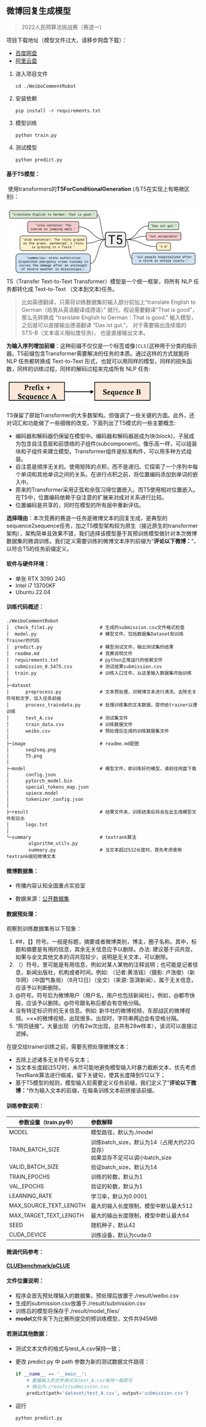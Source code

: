 ## 微博回复生成模型

> 2022人民网算法挑战赛（赛道一）

项目下载地址（模型文件过大，请移步网盘下载）：
* [百度网盘](https://pan.baidu.com/s/136TPLvbTOaikpnhmVFY-jw?pwd=6666)
* [阿里云盘](https://www.aliyundrive.com/s/3s8mbo1XDdP)

1. 进入项目文件

   ```shell
   cd ./WeiboCommentRobot
   ```

2. 安装依赖

   ```shell
   pip install -r requirements.txt
   ```

3. 模型训练

   ```shell
   python train.py
   ```

4. 测试模型

   ```shell
   python predict.py
   ```

#### 基于T5模型：

​	使用transformers的**T5ForConditionalGeneration** (与T5在实现上有略微区别)：

![](./image/T5.png) 	T5（Transfer Text-to-Text Transformer）模型是一个统一框架，将所有 NLP 任务都转化成 Text-to-Text （文本到文本)任务。  

> 比如英德翻译，只需将训练数据集的输入部分前加上“translate English to German（给我从英语翻译成德语）” 就行。假设需要翻译"That is good"，那么先转换成 "translate English to German：That is good." 输入模型，之后就可以直接输出德语翻译 “Das ist gut.”。 对于需要输出连续值的 STS-B（文本语义相似度任务)， 也是直接输出文本。

**为输入序列增加前缀**：这种前缀不仅仅是一个标签或像`[CLS]`这种用于分类的指示器。T5前缀包含Transformer需要解决的任务的本质。通过这样的方式就能将 NLP 任务都转换成 Text-to-Text 形式，也就可以用同样的模型，同样的损失函数，同样的训练过程，同样的解码过程来完成所有 NLP 任务:

![](./image/seq2seq.png)

​	T5保留了原始Transformer的大多数架构。但强调了一些关键的方面。此外，还对词汇和功能做了一些细微的改变。下面列出了T5模式的一些主要概念:

- 编码器和解码器仍保留在模型中。编码器和解码器层成为块(block)，子层成为包含自注意层和前馈络的子组件(subcomponent)。像乐高一样，可以组装块和子组件来建立模型。Transformer组件是标准构件，可以用多种方式组装。
- 自注意是顺序无关的。使用矩阵的点积，而不是递归。它探索了一个序列中每个单词和其他单词之间的关系。在进行点积之前，将位置编码添加到单词的嵌入中。
- 原来的Transformer采用正弦和余弦习得位置嵌入。而T5使用相对位置嵌入。在T5中，位置编码依赖于自注意的扩展来对成对关系进行比较。
- 位置编码是共享的，同时在模型的所有层中重新评估。

**选择理由**：本次竞赛的赛道一任务是微博文本的回复生成，是典型的sequence2sequence任务，加之T5模型架构较为原生（接近原生的transformer架构），架构简单且效果不错，我们选择该模型基于其预训练模型做针对本次微博数据集的微调训练。我们定义需要训练的微博文本序列前缀为”**评论以下微博：**“，以符合T5的任务前缀定义。

#### 软件与硬件环境：

* 单张 RTX 3090 24G
* Intel i7 13700KF
* Ubuntu 22.04

#### 训练代码概述：

```
./WeiboCommentRobot
│  check_file1.py                 # 生成的submission.csv文件格式检查
│  model.py                       # 模型文件，包括数据集Dataset和训练Trainer的代码
│  predict.py                     # 模型测试文件，输出测试集的结果
│  readme.md                      # 竞赛说明文件
│  requirements.txt               # python正常运行的依赖文件
│  submission_0.5475.csv          # 测试结果submission.csv
│  train.py                       # 训练入口文件，从这里输入数据集开始训练
│  
├─dataset
│      preprocess.py              # 文本预处理，对微博文本进行清洗，去除无关符号和文字，加入任务前缀
│      process_traindata.py       # 处理训练集的文本数据，提供给trainer以便训练
│      test_A.csv                 # 测试集文件
│      train_data.csv             # 训练数据文件
│      weibo.csv                  # 预处理后生成的训练数据集文件
│
├─image                           # readme.md配图
│      seq2seq.png                
│      T5.png
│
├─model                           # 模型文件，即训练好的模型，请前往网盘下载
│      config.json
│      pytorch_model.bin
│      special_tokens_map.json
│      spiece.model
│      tokenizer_config.json
│
├─result                          # 结果文件夹，训练结束后将会在此生成模型文件和日志
│      logs.txt
│
└─summary                         # textrank算法
        algorithm_utils.py
        summary.py                # 当文本超过512长度时，首先考虑使用textrank缩短微博文本
```

#### 微博数据集：

* 传播内容认知全国重点实验室

* 数据来源：[公开数据集](http://data.sklccc.com/datashare#)

#### 数据预处理：

观察到训练数据集有以下现象：

1. ##，【】符号。一般是标题，摘要或者微博类别，博主，圈子名称。其中，标题和摘要是有用的信息，其余无关信息应予以删除。办法: 建议基于词共现，如果与全文其他文本的词共现较少，说明是无关文本，可以删除。
2. （）符号。里可能是有用信息，例如对某人某物的注释说明；也可能是记者信息，新闻出版社，机构或者时间。例如: （记者:黄浩铭）（摄影: 卢浩俊）（新华网）（中国气象局）（8月12日）（全文）（来源: 澎湃新闻），属于无关信息，应该予以判断删除。
3. @符号。符号后为微博用户（用户名，用户也包括新闻社）。例如，@都市快报，应该予以删除。@符号跟名称后都会有空格分隔。
4. ‌没有特定标识符的无关信息。例如: 新华社的微博视频，东部战区的微博视频。×××的微博视频，出现很多。出现时，字符串两边会有空格分隔。
5. ‌“网页链接”。大量出现（约有2w次出现，总共有28w样本），该词可以直接过滤掉。

在提交给trainer训练之前，需要先预处理微博文本：

* 去除上述诸多无关符号与文本；
* 当文本长度超过512时，未尽可能地避免模型输入时暴力截断文本，优先考虑TextRank算法进行缩减，留下关键句，使其长度降到512以下；
* 基于T5模型的规则，模型输入前需要定义任务前缀，我们定义了”**评论以下微博：**“作为输入文本的前缀，在每条训练文本前拼接该前缀。

#### 训练参数说明：

| 参数设置（train.py中） | 参数解释                                                     |
| ---------------------- | :----------------------------------------------------------- |
| MODEL                  | 模型路径，默认为./model                                      |
| TRAIN_BATCH_SIZE       | 训练batch_size，默认为14（占用大约22G显存）<br>如果显存不足可以调小batch_size |
| VALID_BATCH_SIZE       | 验证batch_size，默认为14                                     |
| TRAIN_EPOCHS           | 训练的轮数，默认为1                                          |
| VAL_EPOCHS             | 验证的轮数，默认为1                                          |
| LEARNING_RATE          | 学习率，默认为0.0001                                         |
| MAX_SOURCE_TEXT_LENGTH | 最大的输入长度限制，模型中默认最大512                        |
| MAX_TARGET_TEXT_LENGTH | 最大的输出长度限制，模型中默认最大64                         |
| SEED                   | 随机种子，默认42                                             |
| CUDA_DEVICE            | 训练设备，默认为cuda:0                                       |

#### 微调代码参考：

[**CLUEbenchmark/pCLUE**](https://github.com/CLUEbenchmark/pCLUE/blob/main/Fine_tunining_PyTorch.ipynb)

#### 文件位置说明：

* 程序会首先预处理输入的数据集，预处理后放置于./result/weibo.csv
* 生成的submission.csv放置于./result/submission.csv
* 训练后的模型将保存于./result/model_files/
* **model**文件夹下为比赛所提交的预训练模型，文件共945MB

#### 若测试其他数据：

* 测试文本文件的格式与test_A.csv保持一致；

* 更改 predict.py 中 path 参数为新的测试数据文件路径：

  ```python
  if __name__ == '__main__':
      # 数据输入的文件格式与text_A.csv保持一致即可
      # 输出为./result/submission.csv
      predict(path='dataset/test_A.csv', output='submission.csv')
  ```

* 运行

  ```shell
  python predict.py
  ```

